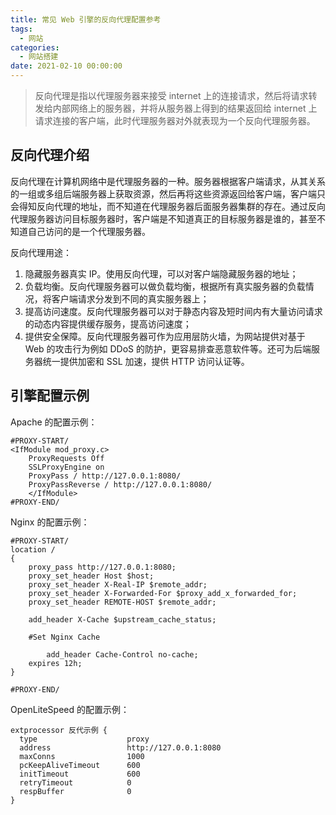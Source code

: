 ```yaml
---
title: 常见 Web 引擎的反向代理配置参考
tags:
  - 网站
categories:
  - 网站搭建
date: 2021-02-10 00:00:00
---
```


> 反向代理是指以代理服务器来接受 internet 上的连接请求，然后将请求转发给内部网络上的服务器，并将从服务器上得到的结果返回给 internet 上请求连接的客户端，此时代理服务器对外就表现为一个反向代理服务器。

<!-- more -->

## 反向代理介绍

反向代理在计算机网络中是代理服务器的一种。服务器根据客户端请求，从其关系的一组或多组后端服务器上获取资源，然后再将这些资源返回给客户端，客户端只会得知反向代理的地址，而不知道在代理服务器后面服务器集群的存在。通过反向代理服务器访问目标服务器时，客户端是不知道真正的目标服务器是谁的，甚至不知道自己访问的是一个代理服务器。

反向代理用途：

1. 隐藏服务器真实 IP。使用反向代理，可以对客户端隐藏服务器的地址；
2. 负载均衡。反向代理服务器可以做负载均衡，根据所有真实服务器的负载情况，将客户端请求分发到不同的真实服务器上；
3. 提高访问速度。反向代理服务器可以对于静态内容及短时间内有大量访问请求的动态内容提供缓存服务，提高访问速度；
4. 提供安全保障。反向代理服务器可作为应用层防火墙，为网站提供对基于 Web 的攻击行为例如 DDoS 的防护，更容易排查恶意软件等。还可为后端服务器统一提供加密和 SSL 加速，提供 HTTP 访问认证等。

## 引擎配置示例

Apache 的配置示例：

```
#PROXY-START/
<IfModule mod_proxy.c>
    ProxyRequests Off
    SSLProxyEngine on
    ProxyPass / http://127.0.0.1:8080/
    ProxyPassReverse / http://127.0.0.1:8080/
    </IfModule>
#PROXY-END/
```

Nginx 的配置示例：

```
#PROXY-START/
location /
{
    proxy_pass http://127.0.0.1:8080;
    proxy_set_header Host $host;
    proxy_set_header X-Real-IP $remote_addr;
    proxy_set_header X-Forwarded-For $proxy_add_x_forwarded_for;
    proxy_set_header REMOTE-HOST $remote_addr;
    
    add_header X-Cache $upstream_cache_status;
    
    #Set Nginx Cache
    
    	add_header Cache-Control no-cache;
    expires 12h;
}

#PROXY-END/
```

OpenLiteSpeed 的配置示例：

```
extprocessor 反代示例 {
  type                    proxy
  address                 http://127.0.0.1:8080
  maxConns                1000
  pcKeepAliveTimeout      600
  initTimeout             600
  retryTimeout            0
  respBuffer              0
}
```
